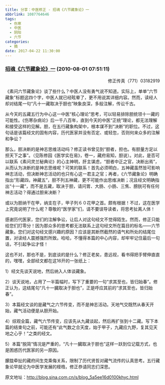 ```yaml
---
title: 分享：中医修正 - 招魂《六节藏象论》一
abbrlink: 1087764646
tags:
  - 伤寒
  - 中医
  - 阴阳
  - 六节
categories:
  - 摘
date: 2017-04-22 11:30:00
---
```

###  [招魂《六节藏象论》一](http://blog.sina.com.cn/s/blog_5a5ee16d0100khyc.html  "跳转至原文") (2010-08-01 07:51:11)

<p ALIGN="right"><font STYLE="BACKGroUnD-CoLor: #ffffff">修正传真（771）03182919</FONT></P>

《素问六节藏象论》谈了些什么？中医人没有勇气说不知道。实际上，单单“六节藏象”标题这四个字，中医人就已经眩晕了，更不用说其详细内容。然而，读经人却对结尾一句“凡十一藏取决于胆也”映象良深，多般注解，传讼千古。  

从今天的五藏五行为中心这一中医“核心理论”思考，可以轻易排除胆统领十一藏的可能性。《伤寒杂病论》后一千八百年，直到今天的中医“正统”理论，都无法理解和接受这样的见解。胆，在五行藏象构架中，根本谋不到“决断”的职位。不过，这句话是该篇经文的固有内容，历代医家并没有否定、或轻忽，否则何来众多的注解和争讼？  

那么，胆决断的是神志思维活动吗？修正读书曾见到“胆者，担也。有胆量方足以担天下之事”。（见陈修园《医学实在易》，卷一，藏府易知，胆说）。对此，是否可以联系《素问灵兰秘典论》的心主神明，肝主谋虑，“胆者中正之官，决断出焉”，从而认为决断的是神志思维呢？可笑的联系！首先必须明白，五神藏虽然皆可影响神志活动，但决断神志活动的也只有心这一君主之官；再者，《六节藏象论》明确指出“形藏四，神藏五”，胆不列五神藏，更不可能作出思维决断；况且经文明确指出“十一藏“，而不是五藏，取决于胆，请问胃、大肠、小肠、三焦、膀胱可有任何神志活动？得通过胆来决断？

或以为胆纳干在甲，纳支在子，甲子列６０花甲之首。颇有根据！不过，这在医学上究竟说明了什么呢？尊敬的“医学家”们，请不要误导读者，将思考扯离人体！

感谢历代医家，您们的注解争讼，让后人对这句经文不觉得陌生。然而，修正只能给您们打零分！因为那众多的思考都无法联系上这句经文所在篇目的标名——六节藏象。您们对这句经文感兴趣的原因？应该是其断然截然的语气和所处的结尾位置，对读经人震撼强烈所致。哈哈，不懂得本篇的中心内容，却牢牢记住最后一句话，不引起争讼才怪！

这也不对，那也不是，到底谈的是什么？修正老矣，患远视，看书得把手臂伸直直的，嘿嘿，全部经文都在这16开的一张纸上：

1）经文先谈天说地，然后纳入人体谈藏象。

2）谈天说地，占用了一半篇幅时，写下了重要的一句“求其至也，皆归始春”。修正认为，这结尾句“凡十一臓取决于胆也”，正是呼应其前的“求其至也，皆归始春”。

3）本篇经文谈的是藏气之六节传变，而不是神志活动。天地气交既然从春天开始，藏气活动便是从胆开始。

4）综观全篇，藏气六节传变，应该先从九藏谈起，然后再扩张到十二藏。写下本篇的结束句之前，可能还有“此气数之合天度，始于甲子，九藏应九野，复其见天地之心乎！”之类的经文。

5）本篇“脱简”情况是严重的，“凡十一臓取决于胆也”这样一跃到位记载方式，也是困惑历代医家的另一原因。

朦胧牵扯的藏府间生克乘侮关系，限制了历代贤哲对藏气流传的认真思考。五行藏象论早就沦为中医学发展的桎梏，修正恭请同志们深思。


原文地址：http://blog.sina.com.cn/s/blog_5a5ee16d0100khyc.html
